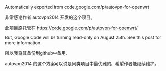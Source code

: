 Automatically exported from code.google.com/p/autovpn-for-openwrt

非常感谢作者 autovpn2014 开发的这个项目。

此项目原托管在 https://code.google.com/p/autovpn-for-openwrt/ 

But, Google Code will be turning read-only on August 25th. See this post for more information.

所以我将其备份到github中备用.

autovpn2014 的这个方案可以说是同类项目中最优雅的，希望作者能继续维护。
